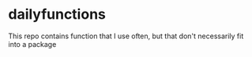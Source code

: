 # dailyfunctions
This repo contains function that I use often, but that don't necessarily fit into a package
